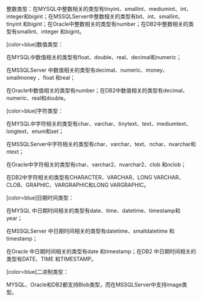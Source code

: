 整数类型：在MYSQL中整数相关的类型有tinyint、smallint、mediumint、int、integer和bigint；在MSSQLServer中整数相关的类型有bit、int、smallint、tinyint 和bigint；在Oracle中整数相关的类型有number；在DB2中整数相关的类型有smallint、integer 和bigint。
[color=blue]数值类型：
在MYSQL中数值相关的类型有float、double、real、decimal和numeric；
在MSSQLServer 中数值相关的类型有decimal、numeric、money、smallmoney 、float 和real；
在Oracle中数值相关的类型有number；在DB2中数值相关的类型有decimal、numeric、real和double。
[color=blue]字符类型：
在MYSQL中字符相关的类型有char、varchar、tinytext、text、mediumtext、longtext、enum和set；
在MSSQLServer中字符相关的类型有char、varchar、text、nchar、nvarchar和ntext；
在Oracle中字符相关的类型有char、varchar2、nvarchar2、clob 和nclob；
在DB2中字符相关的类型有CHARACTER、VARCHAR、LONG VARCHAR、CLOB、GRAPHIC、VARGRAPHIC和LONG VARGRAPHIC。
[color=blue]日期时间类型：
在MYSQL 中日期时间相关的类型有date、time、datetime、timestamp和year；
在MSSQLServer 中日期时间相关的类型有datetime、smalldatetime 和timestamp；
在Oracle 中日期时间相关的类型有date 和timestamp；在DB2 中日期时间相关的类型有DATE、TIME 和TIMESTAMP。
[color=blue]二进制类型：
MYSQL、Oracle和DB2都支持Blob类型，而在MSSQLServer中支持image类型。